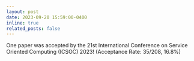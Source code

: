 ```yaml
---
layout: post
date: 2023-09-20 15:59:00-0400
inline: true
related_posts: false
---
```


One paper was accepted by the 21st International Conference on Service Oriented Computing (ICSOC) 2023! (Acceptance Rate: 35/208, 16.8%)
